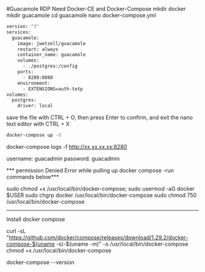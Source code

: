 #Guacamole RDP
Need Docker-CE and Docker-Compose
mkdir docker
mkdir guacamole
cd guacamole
nano docker-compose.yml

```sh
version: "3"
services:
  guacamole:
    image: jwetzell/guacamole
    restart: always
    container_name: guacamole
    volumes:
      - ./postgres:/config
    ports:
      - 8280:8080
    environment:
      - EXTENSIONS=auth-totp
volumes:
  postgres:
    driver: local
```    
    
save the file with CTRL + O, then press Enter to confirm, and exit the nano text editor with CTRL + X

```sh
docker-compose up -d
```
docker-compose logs -f
http://xx.xx.xx.xx:8280

username: guacadmin
password: guacadmin



*** permission Denied Error while pulling up docker compose -run commands below***

sudo chmod +x /usr/local/bin/docker-compose;
sudo usermod -aG docker $USER
sudo chgrp docker /usr/local/bin/docker-compose
sudo chmod 750 /usr/local/bin/docker-compose  





------------------------

Install docker compose


curl -sL "https://github.com/docker/compose/releases/download/1.29.2/docker-compose-$(uname -s)-$(uname -m)" -o /usr/local/bin/docker-compose
chmod +x /usr/local/bin/docker-compose


docker-compose --version
